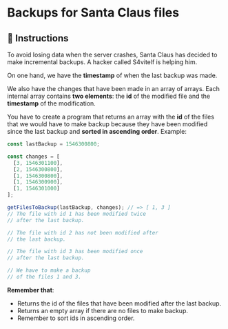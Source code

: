 # Backups for Santa Claus files

## 🔢 Instructions

To avoid losing data when the server crashes, Santa Claus has decided to make incremental backups. A hacker called S4vitelf is helping him.

On one hand, we have the **timestamp** of when the last backup was made.

We also have the changes that have been made in an array of arrays. Each internal array contains **two elements**: the **id** of the modified file and the **timestamp** of the modification.

You have to create a program that returns an array with the **id** of the files that we would have to make backup because they have been modified since the last backup and **sorted in ascending order**. Example:

```javascript
const lastBackup = 1546300800;

const changes = [
  [3, 1546301100],
  [2, 1546300800],
  [1, 1546300800],
  [1, 1546300900],
  [1, 1546301000]
];

getFilesToBackup(lastBackup, changes); // => [ 1, 3 ]
// The file with id 1 has been modified twice
// after the last backup.

// The file with id 2 has not been modified after
// the last backup.

// The file with id 3 has been modified once
// after the last backup.

// We have to make a backup
// of the files 1 and 3.
```

**Remember that**:

- Returns the id of the files that have been modified after the last backup.
- Returns an empty array if there are no files to make backup.
- Remember to sort ids in ascending order.
